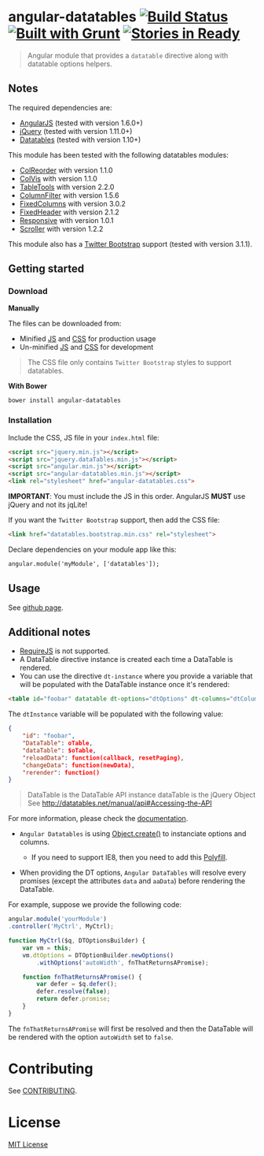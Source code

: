 angular-datatables [![Build Status](https://travis-ci.org/l-lin/angular-datatables.png?branch=master)](https://travis-ci.org/l-lin/angular-datatables) [![Built with Grunt](https://cdn.gruntjs.com/builtwith.png)](http://gruntjs.com/) [![Stories in Ready](https://badge.waffle.io/l-lin/angular-datatables.png?label=TODO&title=TODO)](http://waffle.io/l-lin/angular-datatables)
================
> Angular module that provides a `datatable` directive along with datatable options helpers.

Notes
-----

The required dependencies are:

* [AngularJS](http://angular.org) (tested with version 1.6.0+)
* [jQuery](http://jquery.com) (tested with version 1.11.0+)
* [Datatables](https://datatables.net) (tested with version 1.10+)

This module has been tested with the following datatables modules:

* [ColReorder](https://datatables.net/extras/colreorder/) with version 1.1.0
* [ColVis](https://datatables.net/extras/colvis/) with version 1.1.0
* [TableTools](https://datatables.net/extras/tabletools/) with version 2.2.0
* [ColumnFilter](http://jquery-datatables-column-filter.googlecode.com/svn/trunk/index.html) with version 1.5.6
* [FixedColumns](https://datatables.net/extensions/fixedcolumns/) with version 3.0.2
* [FixedHeader](https://datatables.net/extensions/fixedheader/) with version 2.1.2
* [Responsive](https://datatables.net/extensions/responsive/) with version 1.0.1
* [Scroller](http://datatables.net/extensions/scroller/) with version 1.2.2

This module also has a [Twitter Bootstrap](http://getbootstrap.com/) support (tested with version 3.1.1).

Getting started
---------------

### Download

**Manually**

The files can be downloaded from:

* Minified [JS](https://raw.githubusercontent.com/l-lin/angular-datatables/master/dist/angular-datatables.min.js) and [CSS](https://raw.githubusercontent.com/l-lin/angular-datatables/master/dist/plugins/bootstrap/datatables.bootstrap.min.css) for production usage
* Un-minified [JS](https://raw.githubusercontent.com/l-lin/angular-datatables/master/dist/angular-datatables.js) and [CSS](https://raw.githubusercontent.com/l-lin/angular-datatables/master/dist/plugins/bootstrap/datatables.bootstrap.css) for development

> The CSS file only contains `Twitter Bootstrap` styles to support datatables.

**With Bower**

```
bower install angular-datatables
```

### Installation

Include the CSS, JS file in your `index.html` file:

```html
<script src="jquery.min.js"></script>
<script src="jquery.dataTables.min.js"></script>
<script src="angular.min.js"></script>
<script src="angular-datatables.min.js"></script>
<link rel="stylesheet" href="angular-datatables.css">
```

**IMPORTANT**: You must include the JS in this order. AngularJS **MUST** use jQuery and not its jqLite!

If you want the `Twitter Bootstrap` support, then add the CSS file:

```html
<link href="datatables.bootstrap.min.css" rel="stylesheet">
```

Declare dependencies on your module app like this:

```html
angular.module('myModule', ['datatables']);
```

Usage
-----

See [github page](https://l-lin.github.io/angular-datatables).

Additional notes
----------------

* [RequireJS](http://requirejs.org/) is not supported.
* A DataTable directive instance is created each time a DataTable is rendered.
 * You can use the directive `dt-instance` where you provide a variable that will be populated with the DataTable instance
once it's rendered:

```html
<table id="foobar" datatable dt-options="dtOptions" dt-columns="dtColumns" dt-instance="dtInstance"></table>
```

The `dtInstance` variable will be populated with the following value:

```json
{
    "id": "foobar",
    "DataTable": oTable,
    "dataTable": $oTable,
    "reloadData": function(callback, resetPaging),
    "changeData": function(newData),
    "rerender": function()
}
```

> DataTable is the DataTable API instance
> dataTable is the jQuery Object
> See http://datatables.net/manual/api#Accessing-the-API

For more information, please check the [documentation](http://l-lin.github.io/angular-datatables/#/dtInstances).

* `Angular Datatables` is using [Object.create()](https://developer.mozilla.org/fr/docs/Web/JavaScript/Reference/Objets_globaux/Object/create) to instanciate options and columns.
  * If you need to support IE8, then you need to add this [Polyfill](https://developer.mozilla.org/en-US/docs/Web/JavaScript/Reference/Global_Objects/Object/create#Polyfill).

* When providing the DT options, `Angular DataTables` will resolve every promises (except the attributes `data` and `aaData`) before rendering the DataTable.

For example, suppose we provide the following code:

```js
angular.module('yourModule')
.controller('MyCtrl', MyCtrl);

function MyCtrl($q, DTOptionsBuilder) {
    var vm = this;
    vm.dtOptions = DTOptionBuilder.newOptions()
        .withOptions('autoWidth', fnThatReturnsAPromise);

    function fnThatReturnsAPromise() {
        var defer = $q.defer();
        defer.resolve(false);
        return defer.promise;
    }
}
```

The `fnThatReturnsAPromise` will first be resolved and then the DataTable will be rendered with the option `autoWidth` set to `false`.

Contributing
============

See [CONTRIBUTING](https://github.com/l-lin/angular-datatables/blob/dev/CONTRIBUTING.md).

License
================
[MIT License](http://en.wikipedia.org/wiki/MIT_License)
